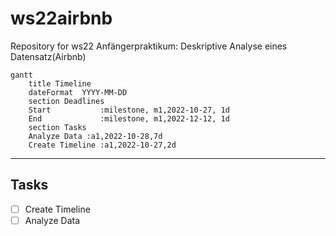# ws22airbnb
Repository for ws22 Anfängerpraktikum: Deskriptive Analyse eines Datensatz(Airbnb)
```mermaid
gantt
    title Timeline
    dateFormat  YYYY-MM-DD
    section Deadlines
    Start           :milestone, m1,2022-10-27, 1d
    End             :milestone, m1,2022-12-12, 1d
    section Tasks
    Analyze Data :a1,2022-10-28,7d
    Create Timeline :a1,2022-10-27,2d
```

---
## Tasks
- [ ] Create Timeline
- [ ] Analyze Data
